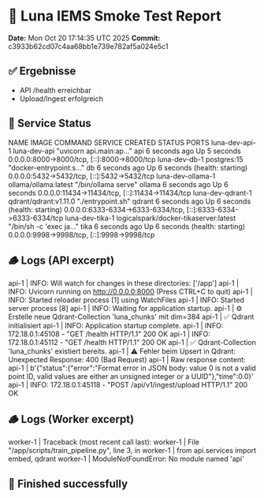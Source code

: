 # 🧪 Luna IEMS Smoke Test Report
**Date:** Mon Oct 20 17:14:35 UTC 2025
**Commit:** c3933b62cd07c4aa68bb1e739e782af5a024e5c1

## ✅ Ergebnisse
- API /health erreichbar
- Upload/Ingest erfolgreich

## 🧩 Service Status
NAME                IMAGE                                   COMMAND                  SERVICE   CREATED         STATUS                            PORTS
luna-dev-api-1      luna-dev-api                            "uvicorn api.main:ap…"   api       6 seconds ago   Up 5 seconds                      0.0.0.0:8000->8000/tcp, [::]:8000->8000/tcp
luna-dev-db-1       postgres:15                             "docker-entrypoint.s…"   db        6 seconds ago   Up 6 seconds (health: starting)   0.0.0.0:5432->5432/tcp, [::]:5432->5432/tcp
luna-dev-ollama-1   ollama/ollama:latest                    "/bin/ollama serve"      ollama    6 seconds ago   Up 6 seconds                      0.0.0.0:11434->11434/tcp, [::]:11434->11434/tcp
luna-dev-qdrant-1   qdrant/qdrant:v1.11.0                   "./entrypoint.sh"        qdrant    6 seconds ago   Up 6 seconds (health: starting)   0.0.0.0:6333-6334->6333-6334/tcp, [::]:6333-6334->6333-6334/tcp
luna-dev-tika-1     logicalspark/docker-tikaserver:latest   "/bin/sh -c 'exec ja…"   tika      6 seconds ago   Up 6 seconds (health: starting)   0.0.0.0:9998->9998/tcp, [::]:9998->9998/tcp

## 🪵 Logs (API excerpt)
api-1  | INFO:     Will watch for changes in these directories: ['/app']
api-1  | INFO:     Uvicorn running on http://0.0.0.0:8000 (Press CTRL+C to quit)
api-1  | INFO:     Started reloader process [1] using WatchFiles
api-1  | INFO:     Started server process [8]
api-1  | INFO:     Waiting for application startup.
api-1  | ⚙️ Erstelle neue Qdrant-Collection 'luna_chunks' mit dim=384
api-1  | ✅ Qdrant initialisiert
api-1  | INFO:     Application startup complete.
api-1  | INFO:     172.18.0.1:45108 - "GET /health HTTP/1.1" 200 OK
api-1  | INFO:     172.18.0.1:45112 - "GET /health HTTP/1.1" 200 OK
api-1  | ✅ Qdrant-Collection 'luna_chunks' existiert bereits.
api-1  | ⚠️ Fehler beim Upsert in Qdrant: Unexpected Response: 400 (Bad Request)
api-1  | Raw response content:
api-1  | b'{"status":{"error":"Format error in JSON body: value 0 is not a valid point ID, valid values are either an unsigned integer or a UUID"},"time":0.0}'
api-1  | INFO:     172.18.0.1:45118 - "POST /api/v1/ingest/upload HTTP/1.1" 200 OK

## 🪵 Logs (Worker excerpt)
worker-1  | Traceback (most recent call last):
worker-1  |   File "/app/scripts/train_pipeline.py", line 3, in <module>
worker-1  |     from api.services import embed, qdrant
worker-1  | ModuleNotFoundError: No module named 'api'

## 🚀 Finished successfully
